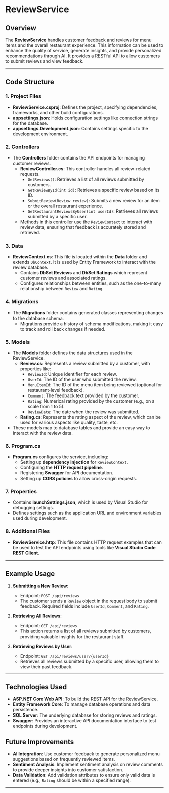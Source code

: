 # ReviewService

## Overview
The **ReviewService** handles customer feedback and reviews for menu items and the overall restaurant experience. This information can be used to enhance the quality of service, generate insights, and provide personalized recommendations through AI. It provides a RESTful API to allow customers to submit reviews and view feedback.

---

## Code Structure

### 1. Project Files
- **ReviewService.csproj**: Defines the project, specifying dependencies, frameworks, and other build configurations.
- **appsettings.json**: Holds configuration settings like connection strings for the database.
- **appsettings.Development.json**: Contains settings specific to the development environment.

### 2. Controllers
- The **Controllers** folder contains the API endpoints for managing customer reviews.
  - **ReviewController.cs**: This controller handles all review-related requests.
    - `GetReviews()`: Retrieves a list of all reviews submitted by customers.
    - `GetReviewById(int id)`: Retrieves a specific review based on its ID.
    - `SubmitReview(Review review)`: Submits a new review for an item or the overall restaurant experience.
    - `GetRestaurantReviewsByUser(int userId)`: Retrieves all reviews submitted by a specific user.
  - Methods in this controller use the `ReviewContext` to interact with review data, ensuring that feedback is accurately stored and retrieved.

### 3. Data
- **ReviewContext.cs**: This file is located within the **Data** folder and extends `DbContext`. It is used by Entity Framework to interact with the review database.
  - Contains **DbSet<Review> Reviews** and **DbSet<Rating> Ratings** which represent customer reviews and associated ratings.
  - Configures relationships between entities, such as the one-to-many relationship between `Review` and `Rating`.

### 4. Migrations
- The **Migrations** folder contains generated classes representing changes to the database schema.
  - Migrations provide a history of schema modifications, making it easy to track and roll back changes if needed.

### 5. Models
- The **Models** folder defines the data structures used in the ReviewService.
  - **Review.cs**: Represents a review submitted by a customer, with properties like:
    - `ReviewId`: Unique identifier for each review.
    - `UserId`: The ID of the user who submitted the review.
    - `MenuItemId`: The ID of the menu item being reviewed (optional for restaurant-level feedback).
    - `Comment`: The feedback text provided by the customer.
    - `Rating`: Numerical rating provided by the customer (e.g., on a scale from 1 to 5).
    - `ReviewDate`: The date when the review was submitted.
  - **Rating.cs**: Represents the rating aspect of the review, which can be used for various aspects like quality, taste, etc.
- These models map to database tables and provide an easy way to interact with the review data.

### 6. Program.cs
- **Program.cs** configures the service, including:
  - Setting up **dependency injection** for `ReviewContext`.
  - Configuring the **HTTP request pipeline**.
  - Registering **Swagger** for API documentation.
  - Setting up **CORS policies** to allow cross-origin requests.

### 7. Properties
- Contains **launchSettings.json**, which is used by Visual Studio for debugging settings.
- Defines settings such as the application URL and environment variables used during development.

### 8. Additional Files
- **ReviewService.http**: This file contains HTTP request examples that can be used to test the API endpoints using tools like **Visual Studio Code REST Client**.

---

## Example Usage
1. **Submitting a New Review**:
   - Endpoint: `POST /api/reviews`
   - The customer sends a `Review` object in the request body to submit feedback. Required fields include `UserId`, `Comment`, and `Rating`.

2. **Retrieving All Reviews**:
   - Endpoint: `GET /api/reviews`
   - This action returns a list of all reviews submitted by customers, providing valuable insights for the restaurant staff.

3. **Retrieving Reviews by User**:
   - Endpoint: `GET /api/reviews/user/{userId}`
   - Retrieves all reviews submitted by a specific user, allowing them to view their past feedback.

---

## Technologies Used
- **ASP.NET Core Web API**: To build the REST API for the ReviewService.
- **Entity Framework Core**: To manage database operations and data persistence.
- **SQL Server**: The underlying database for storing reviews and ratings.
- **Swagger**: Provides an interactive API documentation interface to test endpoints during development.

## Future Improvements
- **AI Integration**: Use customer feedback to generate personalized menu suggestions based on frequently reviewed items.
- **Sentiment Analysis**: Implement sentiment analysis on review comments to provide deeper insights into customer satisfaction.
- **Data Validation**: Add validation attributes to ensure only valid data is entered (e.g., `Rating` should be within a specified range).

---
